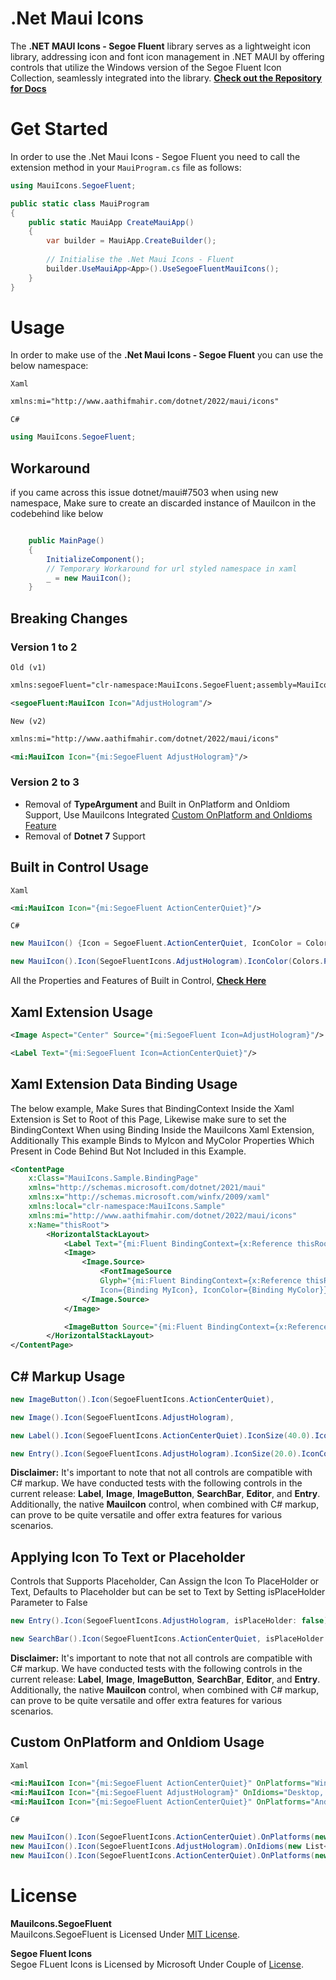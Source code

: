 # .Net Maui Icons

The **.NET MAUI Icons - Segoe Fluent** library serves as a lightweight icon library, addressing icon and font icon management in .NET MAUI by offering controls that utilize the Windows version of the Segoe Fluent Icon Collection, seamlessly integrated into the library.
**[Check out the Repository for Docs](https://github.com/AathifMahir/MauiIcons)**

# Get Started
In order to use the .Net Maui Icons - Segoe Fluent you need to call the extension method in your `MauiProgram.cs` file as follows:

```csharp
using MauiIcons.SegoeFluent;

public static class MauiProgram
{
	public static MauiApp CreateMauiApp()
	{
		var builder = MauiApp.CreateBuilder();
		
		// Initialise the .Net Maui Icons - Fluent
		builder.UseMauiApp<App>().UseSegoeFluentMauiIcons();
	}
}
```

# Usage


In order to make use of the **.Net Maui Icons - Segoe Fluent** you can use the below namespace:

`Xaml`

```xml
xmlns:mi="http://www.aathifmahir.com/dotnet/2022/maui/icons"
```

`C#`
```csharp
using MauiIcons.SegoeFluent;
```

## Workaround

if you came across this issue dotnet/maui#7503 when using new namespace, Make sure to create an discarded instance of MauiIcon in the codebehind like below

```csharp

    public MainPage()
    {
        InitializeComponent();
        // Temporary Workaround for url styled namespace in xaml
        _ = new MauiIcon();
    }

```

## Breaking Changes

### Version 1 to 2

`Old (v1)`

```xml
xmlns:segoeFluent="clr-namespace:MauiIcons.SegoeFluent;assembly=MauiIcons.SegoeFluent"

<segoeFluent:MauiIcon Icon="AdjustHologram"/>
```

`New (v2)`

```xml
xmlns:mi="http://www.aathifmahir.com/dotnet/2022/maui/icons"

<mi:MauiIcon Icon="{mi:SegoeFluent AdjustHologram}"/>
```

### Version 2 to 3

  - Removal of **TypeArgument** and Built in OnPlatform and OnIdiom Support, Use MauiIcons Integrated [Custom OnPlatform and OnIdioms Feature](#custom-onplatform-and-onidiom-usage)
  - Removal of **Dotnet 7** Support

## Built in Control Usage

`Xaml`
```xml
<mi:MauiIcon Icon="{mi:SegoeFluent ActionCenterQuiet}"/>
```
`C#`
```csharp
new MauiIcon() {Icon = SegoeFluent.ActionCenterQuiet, IconColor = Colors.Green};

new MauiIcon().Icon(SegoeFluentIcons.AdjustHologram).IconColor(Colors.Purple);
```

All the Properties and Features of Built in Control, **[Check Here](https://github.com/AathifMahir/MauiIcons)**


## Xaml Extension Usage
```xml
<Image Aspect="Center" Source="{mi:SegoeFluent Icon=AdjustHologram}"/>

<Label Text="{mi:SegoeFluent Icon=ActionCenterQuiet}"/>
```

## Xaml Extension Data Binding Usage

The below example, Make Sures that BindingContext Inside the Xaml Extension is Set to Root of this Page, Likewise make sure to set the BindingContext When using Binding Inside the MauiIcons Xaml Extension, Additionally This example Binds to MyIcon and MyColor Properties Which Present in Code Behind But Not Included in this Example.
```xml
<ContentPage
    x:Class="MauiIcons.Sample.BindingPage"
    xmlns="http://schemas.microsoft.com/dotnet/2021/maui"
    xmlns:x="http://schemas.microsoft.com/winfx/2009/xaml"
    xmlns:local="clr-namespace:MauiIcons.Sample"
    xmlns:mi="http://www.aathifmahir.com/dotnet/2022/maui/icons"
    x:Name="thisRoot">
        <HorizontalStackLayout>
            <Label Text="{mi:Fluent BindingContext={x:Reference thisRoot}, Icon={Binding MyIcon}, IconColor={Binding MyColor}}" />
            <Image>
                <Image.Source>
                    <FontImageSource 
                    Glyph="{mi:Fluent BindingContext={x:Reference thisRoot}, 
                    Icon={Binding MyIcon}, IconColor={Binding MyColor}}" />
                </Image.Source>
            </Image>

            <ImageButton Source="{mi:Fluent BindingContext={x:Reference thisRoot}, Icon={Binding MyIcon}, IconColor={Binding MyColor}" />
        </HorizontalStackLayout>
</ContentPage>
```

## C# Markup Usage

```csharp
new ImageButton().Icon(SegoeFluentIcons.ActionCenterQuiet),

new Image().Icon(SegoeFluentIcons.AdjustHologram),

new Label().Icon(SegoeFluentIcons.ActionCenterQuiet).IconSize(40.0).IconColor(Colors.Red),

new Entry().Icon(SegoeFluentIcons.AdjustHologram).IconSize(20.0).IconColor(Colors.Aqua),
```

**Disclaimer:** It's important to note that not all controls are compatible with C# markup. We have conducted tests with the following controls in the current release: **Label**, **Image**, **ImageButton**, **SearchBar**, **Editor**, and **Entry**. Additionally, the native **MauiIcon** control, when combined with C# markup, can prove to be quite versatile and offer extra features for various scenarios.

## Applying Icon To Text or Placeholder
Controls that Supports Placeholder, Can Assign the Icon To PlaceHolder or Text, 
Defaults to Placeholder but can be set to Text by Setting isPlaceHolder Parameter to False

```csharp
new Entry().Icon(SegoeFluentIcons.AdjustHologram, isPlaceHolder: false).IconSize(20.0).IconColor(Colors.Aqua);

new SearchBar().Icon(SegoeFluentIcons.ActionCenterQuiet, isPlaceHolder: false);
```

**Disclaimer:** It's important to note that not all controls are compatible with C# markup. We have conducted tests with the following controls in the current release: **Label**, **Image**, **ImageButton**, **SearchBar**, **Editor**, and **Entry**. Additionally, the native **MauiIcon** control, when combined with C# markup, can prove to be quite versatile and offer extra features for various scenarios.

## Custom OnPlatform and OnIdiom Usage
`Xaml`

```xml
<mi:MauiIcon Icon="{mi:SegoeFluent ActionCenterQuiet}" OnPlatforms="WinUI, Android, MacCatalyst"/>
<mi:MauiIcon Icon="{mi:SegoeFluent AdjustHologram}" OnIdioms="Desktop, Phone, Tablet"/>
<mi:MauiIcon Icon="{mi:SegoeFluent ActionCenterQuiet}" OnPlatforms="Android" OnIdioms="Phone"/>
```

`C#`
```csharp
new MauiIcon().Icon(SegoeFluentIcons.ActionCenterQuiet).OnPlatforms(new List<string>{"WinUI", "Android"});
new MauiIcon().Icon(SegoeFluentIcons.AdjustHologram).OnIdioms(new List<string>{"Desktop", "Phone"});
new MauiIcon().Icon(SegoeFluentIcons.ActionCenterQuiet).OnPlatforms(new List<string>{"WinUI", "Android"}).OnIdioms(new List<string>{"Desktop", "Phone"});
```

# License

**MauiIcons.SegoeFluent**  
MauiIcons.SegoeFluent is Licensed Under [MIT License](https://github.com/AathifMahir/MauiIcons/blob/master/LICENSE).

**Segoe Fluent Icons**  
Segoe FLuent Icons is Licensed by Microsoft Under Couple of [License](https://learn.microsoft.com/en-us/typography/font-list/segoe-mdl2-assets).


